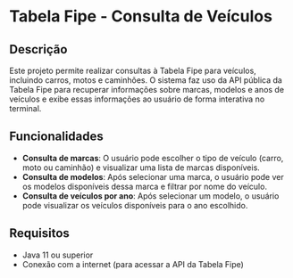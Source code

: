 # Tabela Fipe - Consulta de Veículos

## Descrição

Este projeto permite realizar consultas à Tabela Fipe para veículos, incluindo carros, motos e caminhões. O sistema faz uso da API pública da Tabela Fipe para recuperar informações sobre marcas, modelos e anos de veículos e exibe essas informações ao usuário de forma interativa no terminal.

## Funcionalidades

- **Consulta de marcas**: O usuário pode escolher o tipo de veículo (carro, moto ou caminhão) e visualizar uma lista de marcas disponíveis.
- **Consulta de modelos**: Após selecionar uma marca, o usuário pode ver os modelos disponíveis dessa marca e filtrar por nome do veículo.
- **Consulta de veículos por ano**: Após selecionar um modelo, o usuário pode visualizar os veículos disponíveis para o ano escolhido.

## Requisitos

- Java 11 ou superior
- Conexão com a internet (para acessar a API da Tabela Fipe)